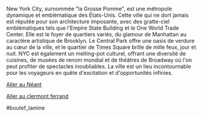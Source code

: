 New York City, surnommée "la Grosse Pomme", est une métropole dynamique et emblématique des États-Unis. Cette ville qui ne dort jamais est réputée pour son architecture imposante, avec des gratte-ciel emblématiques tels que l'Empire State Building et le One World Trade Center. Elle est le foyer de quartiers variés, du glamour de Manhattan au caractère artistique de Brooklyn. Le Central Park offre une oasis de verdure au cœur de la ville, et le quartier de Times Square brille de mille feux, jour et nuit. NYC est également un melting-pot culturel, offrant une diversité de cuisines, de musées de renom mondial et de théâtres de Broadway où l'on peut profiter de spectacles inoubliables. La ville est un lieu incontournable pour les voyageurs en quête d'excitation et d'opportunités infinies.

[Aller au Néant](https://github.com/WildGhost21/AR1/blob/main/Neant.md)

[Aller au clermont ferrand](https://github.com/WildGhost21/AR1/blob/main/Clermont_Ferrand.md)

#boutef_lamine
